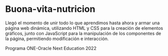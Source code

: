 # Buona-vita-nutricion
Llegó el momento de unir todo lo que aprendimos hasta ahora y armar una página web dinámica, utilizando HTML y CSS para la creación de elementos gráficos, junto con JavaScript para la manipulación de los componentes de la página, permitiendo modificación e interacción.

Programa ONE-Oracle Next Education 
2022
